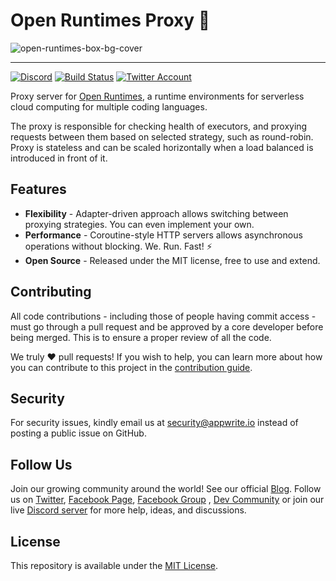 # Open Runtimes Proxy 👷

![open-runtimes-box-bg-cover](https://user-images.githubusercontent.com/1297371/151676246-0e18f694-dfd7-4bab-b64b-f590fec76ef1.png)

---

[![Discord](https://img.shields.io/discord/937092945713172480?label=discord&style=flat-square)](https://discord.gg/mkZcevnxuf)
[![Build Status](https://github.com/utopia-php/balancing/actions/workflows/tester.yml/badge.svg)](https://github.com/utopia-php/balancing/actions/workflows/tester.yml)
[![Twitter Account](https://img.shields.io/twitter/follow/appwrite?color=00acee&label=twitter&style=flat-square)](https://twitter.com/appwrite)

<!-- [![Docker Pulls](https://img.shields.io/docker/pulls/appwrite/appwrite?color=f02e65&style=flat-square)](https://hub.docker.com/r/appwrite/appwrite) -->

Proxy server for [Open Runtimes](https://github.com/open-runtimes/open-runtimes), a runtime environments for serverless cloud computing for multiple coding languages.

The proxy is responsible for checking health of executors, and proxying requests between them based on selected strategy, such as round-robin. Proxy is stateless and can be scaled horizontally when a load balanced is introduced in front of it.

## Features

* **Flexibility** - Adapter-driven approach allows switching between proxying strategies. You can even implement your own.
* **Performance** - Coroutine-style HTTP servers allows asynchronous operations without blocking. We. Run. Fast! ⚡
* **Open Source** - Released under the MIT license, free to use and extend.

## Contributing

All code contributions - including those of people having commit access - must go through a pull request and be approved by a core developer before being merged. This is to ensure a proper review of all the code.

We truly ❤️ pull requests! If you wish to help, you can learn more about how you can contribute to this project in the [contribution guide](CONTRIBUTING.md).

## Security

For security issues, kindly email us at [security@appwrite.io](mailto:security@appwrite.io) instead of posting a public issue on GitHub.

## Follow Us

Join our growing community around the world! See our official [Blog](https://medium.com/appwrite-io). Follow us on [Twitter](https://twitter.com/appwrite), [Facebook Page](https://www.facebook.com/appwrite.io), [Facebook Group](https://www.facebook.com/groups/appwrite.developers/) , [Dev Community](https://dev.to/appwrite) or join our live [Discord server](https://discord.gg/mkZcevnxuf) for more help, ideas, and discussions.

## License

This repository is available under the [MIT License](./LICENSE).
